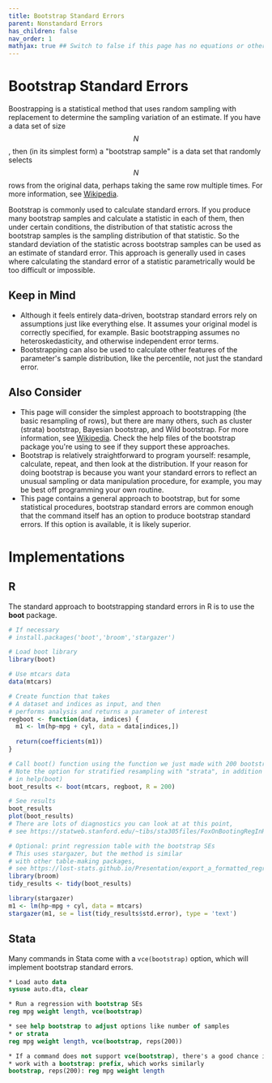 ```yaml
---
title: Bootstrap Standard Errors
parent: Nonstandard Errors
has_children: false
nav_order: 1
mathjax: true ## Switch to false if this page has no equations or other math rendering.
---
```


# Bootstrap Standard Errors

Boostrapping is a statistical method that uses random sampling with replacement to determine the sampling variation of an estimate. If you have a data set of size $$N$$, then (in its simplest form) a "bootstrap sample" is a data set that randomly selects $$N$$ rows from the original data, perhaps taking the same row multiple times. For more information, see [Wikipedia](https://en.wikipedia.org/wiki/Bootstrapping_%28statistics%29).

Bootstrap is commonly used to calculate standard errors. If you produce many bootstrap samples and calculate a statistic in each of them, then under certain conditions, the distribution of that statistic across the bootstrap samples is the sampling distribution of that statistic. So the standard deviation of the statistic across bootstrap samples can be used as an estimate of standard error. This approach is generally used in cases where calculating the standard error of a statistic parametrically would be too difficult or impossible.

## Keep in Mind

- Although it feels entirely data-driven, bootstrap standard errors rely on assumptions just like everything else. It assumes your original model is correctly specified, for example. Basic bootstrapping assumes no heteroskedasticity, and otherwise independent error terms.
- Bootstrapping can also be used to calculate other features of the parameter's sample distribution, like the percentile, not just the standard error.

## Also Consider

- This page will consider the simplest approach to bootstrapping (the basic resampling of rows), but there are many others, such as cluster (strata) bootstrap, Bayesian bootstrap, and Wild bootstrap. For more information, see [Wikipedia](https://en.wikipedia.org/wiki/Bootstrapping_%28statistics%29). Check the help files of the bootstrap package you're using to see if they support these approaches.
- Bootstrap is relatively straightforward to program yourself: resample, calculate, repeat, and then look at the distribution. If your reason for doing bootstrap is because you want your standard errors to reflect an unusual sampling or data manipulation procedure, for example, you may be best off programming your own routine.
- This page contains a general approach to bootstrap, but for some statistical procedures, bootstrap standard errors are common enough that the command itself has an option to produce bootstrap standard errors. If this option is available, it is likely superior.

# Implementations

## R

The standard approach to bootstrapping standard errors in R is to use the **boot** package.

```r
# If necessary
# install.packages('boot','broom','stargazer')

# Load boot library
library(boot)

# Use mtcars data
data(mtcars)

# Create function that takes
# A dataset and indices as input, and then
# performs analysis and returns a parameter of interest
regboot <- function(data, indices) {
  m1 <- lm(hp~mpg + cyl, data = data[indices,])
  
  return(coefficients(m1))
}

# Call boot() function using the function we just made with 200 bootstrap samples
# Note the option for stratified resampling with "strata", in addition to other options
# in help(boot)
boot_results <- boot(mtcars, regboot, R = 200)

# See results
boot_results
plot(boot_results)
# There are lots of diagnostics you can look at at this point,
# see https://statweb.stanford.edu/~tibs/sta305files/FoxOnBootingRegInR.pdf

# Optional: print regression table with the bootstrap SEs
# This uses stargazer, but the method is similar
# with other table-making packages,
# see https://lost-stats.github.io/Presentation/export_a_formatted_regression_table.html
library(broom)
tidy_results <- tidy(boot_results)

library(stargazer)
m1 <- lm(hp~mpg + cyl, data = mtcars)
stargazer(m1, se = list(tidy_results$std.error), type = 'text')
```

## Stata

Many commands in Stata come with a `vce(bootstrap)` option, which will implement bootstrap standard errors.

```stata
* Load auto data
sysuse auto.dta, clear

* Run a regression with bootstrap SEs
reg mpg weight length, vce(bootstrap)

* see help bootstrap to adjust options like number of samples
* or strata
reg mpg weight length, vce(bootstrap, reps(200))

* If a command does not support vce(bootstrap), there's a good chance it will
* work with a bootstrap: prefix, which works similarly
bootstrap, reps(200): reg mpg weight length 
```